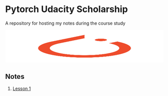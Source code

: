# Pytorch Udacity Scholarship
A repository for hosting my notes during the course study

<img src="/images/pytorch_logo.png" width="512.5" height="102.5" alt="PyTorch Logo">

## Notes

1. [Lesson 1](/notes/Lesson-2.md)
